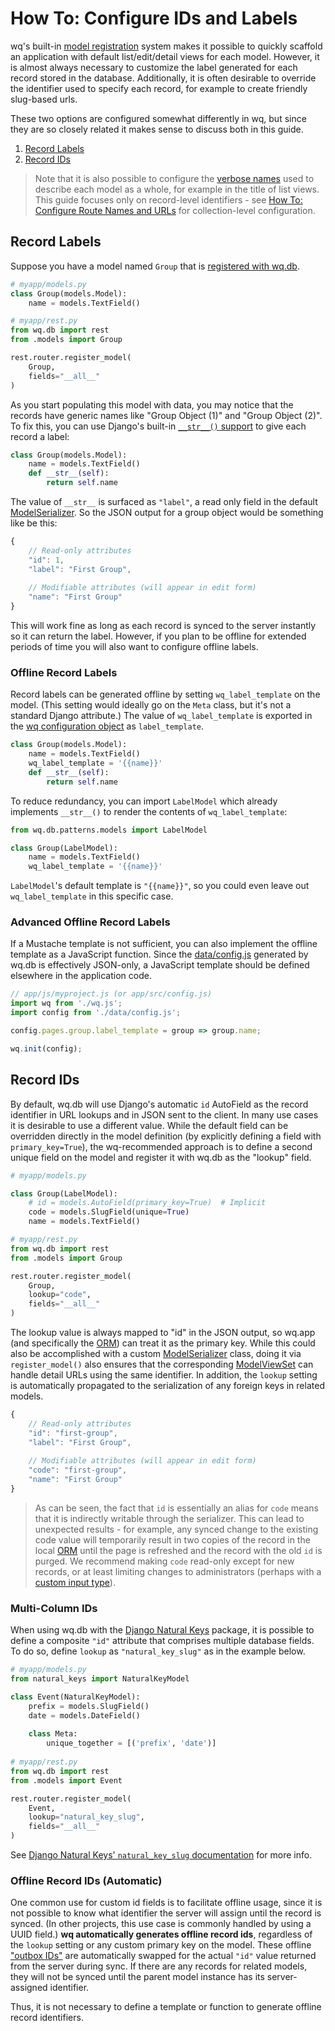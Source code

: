 # How To: Configure IDs and Labels

wq's built-in [model registration][router] system makes it possible to quickly scaffold an application with default list/edit/detail views for each model.  However, it is almost always necessary to customize the label generated for each record stored in the database.  Additionally, it is often desirable to override the identifier used to specify each record, for example to create friendly slug-based urls.

These two options are configured somewhat differently in wq, but since they are so closely related it makes sense to discuss both in this guide.

 1. [Record Labels](#record-labels)
 2. [Record IDs](#record-ids)
 
> Note that it is also possible to configure the [verbose names][configure-route-names-and-urls] used to describe each model as a whole, for example in the title of list views.   This guide focuses only on record-level identifiers - see [How To: Configure Route Names and URLs][configure-route-names-and-urls] for collection-level configuration.

## Record Labels

Suppose you have a model named `Group` that is [registered with wq.db][router].

```python
# myapp/models.py
class Group(models.Model):
    name = models.TextField()

# myapp/rest.py
from wq.db import rest
from .models import Group

rest.router.register_model(
    Group,
    fields="__all__"
)
```

As you start populating this model with data, you may notice that the records have generic names like "Group Object (1)" and "Group Object (2)".  To fix this, you can use Django's built-in [`__str__()` support][django:__str__] to give each record a label:

```python
class Group(models.Model):
    name = models.TextField()
    def __str__(self):
        return self.name
```

The value of `__str__` is surfaced as `"label"`, a read only field in the default [ModelSerializer].  So the JSON output for a group object would be something like be this:

```javascript
{
    // Read-only attributes
    "id": 1,
    "label": "First Group",
    
    // Modifiable attributes (will appear in edit form)
    "name": "First Group"
}
```

This will work fine as long as each record is synced to the server instantly so it can return the label.  However, if you plan to be offline for extended periods of time you will also want to configure offline labels.

### Offline Record Labels

Record labels can be generated offline by setting `wq_label_template` on the model.  (This setting would ideally go on the `Meta` class, but it's not a standard Django attribute.)  The value of `wq_label_template` is exported in the [wq configuration object][config] as `label_template`.

```python
class Group(models.Model):
    name = models.TextField()
    wq_label_template = '{{name}}'
    def __str__(self):
        return self.name
```

To reduce redundancy, you can import `LabelModel` which already implements `__str__()` to render the contents of `wq_label_template`:

```python
from wq.db.patterns.models import LabelModel

class Group(LabelModel):
    name = models.TextField()
    wq_label_template = '{{name}}'
```

`LabelModel`'s default template is `"{{name}}"`, so you could even leave out `wq_label_template` in this specific case.

### Advanced Offline Record Labels

If a Mustache template is not sufficient, you can also implement the offline template as a JavaScript function.  Since the [data/config.js][config] generated by wq.db is effectively JSON-only, a JavaScript template should be defined elsewhere in the application code.

```js
// app/js/myproject.js (or app/src/config.js)
import wq from './wq.js';
import config from './data/config.js';

config.pages.group.label_template = group => group.name;

wq.init(config);
```

## Record IDs

By default, wq.db will use Django's automatic `id` AutoField as the record identifier in URL lookups and in JSON sent to the client.  In many use cases it is desirable to use a different value.  While the default field can be overridden directly in the model definition (by explicitly defining a field with `primary_key=True`), the wq-recommended approach is to define a second unique field on the model and register it with wq.db as the "lookup" field.

```python
# myapp/models.py

class Group(LabelModel):
    # id = models.AutoField(primary_key=True)  # Implicit
    code = models.SlugField(unique=True)
    name = models.TextField()

# myapp/rest.py
from wq.db import rest
from .models import Group

rest.router.register_model(
    Group,
    lookup="code",
    fields="__all__"
)
```

The lookup value is always mapped to "id" in the JSON output, so wq.app (and specifically the [ORM][@wq/model]) can treat it as the primary key.  While this could also be accomplished with a custom [ModelSerializer] class, doing it via `register_model()` also ensures that the corresponding [ModelViewSet] can handle detail URLs using the same identifier.  In addition, the `lookup` setting is automatically propagated to the serialization of any foreign keys in related models.

```javascript
{
    // Read-only attributes
    "id": "first-group",
    "label": "First Group",
    
    // Modifiable attributes (will appear in edit form)
    "code": "first-group",
    "name": "First Group"
}
```

> As can be seen, the fact that `id` is essentially an alias for `code` means that it is indirectly writable through the serializer.  This can lead to unexpected results - for example, any synced change to the existing code value will temporarily result in two copies of the record in the local [ORM][@wq/model] until the page is refreshed and the record with the old `id` is purged.  We recommend making `code` read-only except for new records, or at least limiting changes to administrators (perhaps with a [custom input type][define-a-custom-input-type]).

### Multi-Column IDs

When using wq.db with the [Django Natural Keys] package, it is possible to define a composite `"id"` attribute that comprises multiple database fields.  To do so, define `lookup` as `"natural_key_slug"` as in the example below.

```python
# myapp/models.py
from natural_keys import NaturalKeyModel

class Event(NaturalKeyModel):
    prefix = models.SlugField()
    date = models.DateField()
    
    class Meta:
        unique_together = [('prefix', 'date')]
        
# myapp/rest.py
from wq.db import rest
from .models import Event

rest.router.register_model(
    Event,
    lookup="natural_key_slug",
    fields="__all__"
)
```

See [Django Natural Keys' `natural_key_slug` documentation][natural_key_slug] for more info.

### Offline Record IDs (Automatic)

One common use for custom id fields is to facilitate offline usage, since it is not possible to know what identifier the server will assign until the record is synced.  (In other projects, this use case is commonly handled by using a UUID field.)  **wq automatically generates offline record ids**, regardless of the `lookup` setting or any custom primary key on the model.  These offline ["outbox IDs"][@wq/outbox] are automatically swapped for the actual `"id"` value returned from the server during sync.  If there are any records for related models, they will not be synced until the parent model instance has its server-assigned identifier.

Thus, it is not necessary to define a template or function to generate offline record identifiers.

[router]: ../wq.db/router.md
[configure-route-names-and-urls]: ./configure-route-names-and-urls.md
[django:__str__]: https://docs.djangoproject.com/en/3.1/ref/models/instances/#django.db.models.Model.__str__
[config]: ../wq-configuration-object.md
[@wq/model]: ../@wq/model.md
[ModelSerializer]: ../wq.db/serializers.md
[ModelViewSet]: ../wq.db/views.md
[Django Natural Keys]: https://github.com/wq/django-natural-keys
[natural_key_slug]: https://github.com/wq/django-natural-keys#natural-key-slugs
[@wq/outbox]: ../@wq/outbox.md
[define-a-custom-input-type]: ./define-a-custom-input-type.md
